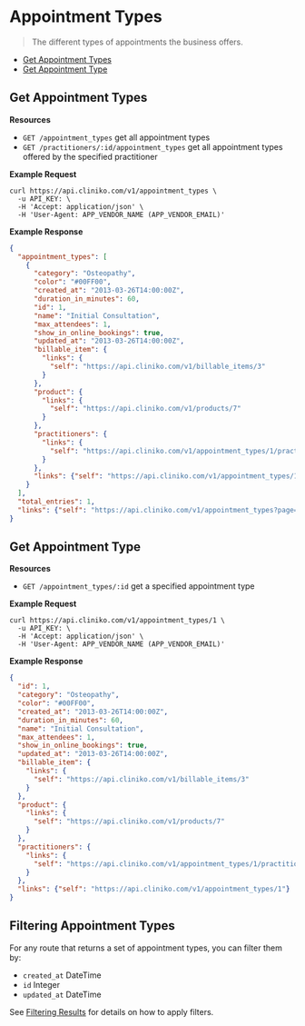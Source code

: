 Appointment Types
============
> The different types of appointments the business offers.

* [Get Appointment Types](#get-appointment-types "This will return all appointment types.")
* [Get Appointment Type](#get-appointment-type "This will return a specified appointment type.")

Get Appointment Types
----------------

**Resources**
* ```GET /appointment_types``` get all appointment types
* ```GET /practitioners/:id/appointment_types``` get all appointment types offered by the specified practitioner

**Example Request**
```shell
curl https://api.cliniko.com/v1/appointment_types \
  -u API_KEY: \
  -H 'Accept: application/json' \
  -H 'User-Agent: APP_VENDOR_NAME (APP_VENDOR_EMAIL)'
```

**Example Response**
```json
{
  "appointment_types": [
    {
      "category": "Osteopathy",
      "color": "#00FF00",
      "created_at": "2013-03-26T14:00:00Z",
      "duration_in_minutes": 60,
      "id": 1,
      "name": "Initial Consultation",
      "max_attendees": 1,
      "show_in_online_bookings": true,
      "updated_at": "2013-03-26T14:00:00Z",
      "billable_item": {
        "links": {
          "self": "https://api.cliniko.com/v1/billable_items/3"
        }
      },
      "product": {
        "links": {
          "self": "https://api.cliniko.com/v1/products/7"
        }
      },
      "practitioners": {
        "links": {
          "self": "https://api.cliniko.com/v1/appointment_types/1/practitioners"
        }
      },
      "links": {"self": "https://api.cliniko.com/v1/appointment_types/1"}
    }
  ],
  "total_entries": 1,
  "links": {"self": "https://api.cliniko.com/v1/appointment_types?page=1"}
}
```

Get Appointment Type
------------

**Resources**
* ```GET /appointment_types/:id``` get a specified appointment type

**Example Request**
```shell
curl https://api.cliniko.com/v1/appointment_types/1 \
  -u API_KEY: \
  -H 'Accept: application/json' \
  -H 'User-Agent: APP_VENDOR_NAME (APP_VENDOR_EMAIL)'
```

**Example Response**
```json
{
  "id": 1,
  "category": "Osteopathy",
  "color": "#00FF00",
  "created_at": "2013-03-26T14:00:00Z",
  "duration_in_minutes": 60,
  "name": "Initial Consultation",
  "max_attendees": 1,
  "show_in_online_bookings": true,
  "updated_at": "2013-03-26T14:00:00Z",
  "billable_item": {
    "links": {
      "self": "https://api.cliniko.com/v1/billable_items/3"
    }
  },
  "product": {
    "links": {
      "self": "https://api.cliniko.com/v1/products/7"
    }
  },
  "practitioners": {
    "links": {
      "self": "https://api.cliniko.com/v1/appointment_types/1/practitioners"
    }
  },
  "links": {"self": "https://api.cliniko.com/v1/appointment_types/1"}
}
```

Filtering Appointment Types
----------------

For any route that returns a set of appointment types, you can filter them by:
* ```created_at``` DateTime
* ```id``` Integer
* ```updated_at``` DateTime

See [Filtering Results](https://github.com/redguava/cliniko-api#filtering-results) for details on how to apply filters.
